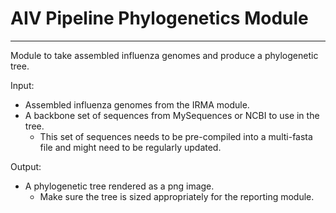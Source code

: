 # AIV Pipeline Phylogenetics Module
---

Module to take assembled influenza genomes and produce a phylogenetic tree.

Input:
* Assembled influenza genomes from the IRMA module.
* A backbone set of sequences from MySequences or NCBI to use in the tree.
    * This set of sequences needs to be pre-compiled into a multi-fasta file and might need to be regularly updated.

Output:
* A phylogenetic tree rendered as a png image.
    * Make sure the tree is sized appropriately for the reporting module.

